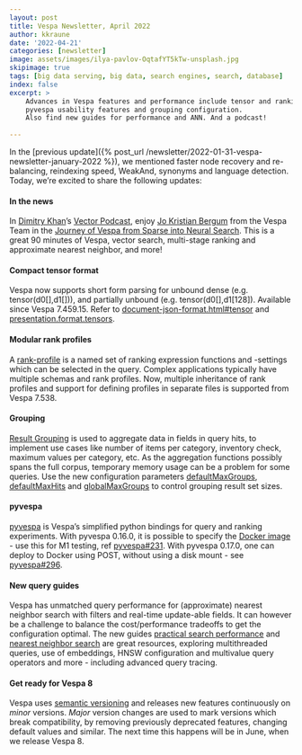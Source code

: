 ```yaml
---
layout: post
title: Vespa Newsletter, April 2022
author: kkraune
date: '2022-04-21'
categories: [newsletter]
image: assets/images/ilya-pavlov-OqtafYT5kTw-unsplash.jpg
skipimage: true
tags: [big data serving, big data, search engines, search, database]
index: false
excerpt: >
    Advances in Vespa features and performance include tensor and ranking configuration improvements,
    pyvespa usability features and grouping configuration.
    Also find new guides for performance and ANN. And a podcast!
    
---
```


In the [previous update]({% post_url /newsletter/2022-01-31-vespa-newsletter-january-2022 %}),
we mentioned faster node recovery and re-balancing, reindexing speed, WeakAnd, synonyms and language detection.
Today, we’re excited to share the following updates:


#### In the news
In [Dimitry Khan](https://twitter.com/DmitryKan)’s
[Vector Podcast](https://open.spotify.com/show/13JO3vhMf7nAqcpvlIgOY6),
enjoy [Jo Kristian Bergum](https://twitter.com/jobergum) from the Vespa Team in the
[Journey of Vespa from Sparse into Neural Search](https://open.spotify.com/episode/5eiywuzKrRRcd1EaUp4ZMo).
This is a great 90 minutes of Vespa, vector search, multi-stage ranking and approximate nearest neighbor, and more!

#### Compact tensor format
Vespa now supports short form parsing for unbound dense (e.g. tensor(d0[],d1[])),
and partially unbound (e.g. tensor(d0[],d1[128]).
Available since Vespa 7.459.15.
Refer to [document-json-format.html#tensor](https://docs.vespa.ai/en/reference/document-json-format.html#tensor) and
[presentation.format.tensors](https://docs.vespa.ai/en/reference/query-api-reference.html#presentation.format.tensors).

#### Modular rank profiles
A [rank-profile](https://docs.vespa.ai/en/reference/schema-reference.html#rank-profile)
is a named set of ranking expression functions and -settings which can be selected in the query.
Complex applications typically have multiple schemas and rank profiles.
Now, multiple inheritance of rank profiles and support for defining profiles in separate files
is supported from Vespa 7.538.

#### Grouping
[Result Grouping](https://docs.vespa.ai/en/grouping.html) is used to aggregate data in fields in query hits,
to implement use cases like number of items per category, inventory check, maximum values per category, etc.
As the aggregation functions possibly spans the full corpus, temporary memory usage can be a problem for some queries.
Use the new configuration parameters
[defaultMaxGroups](https://docs.vespa.ai/en/reference/query-api-reference.html#grouping.defaultMaxGroups),
[defaultMaxHits](https://docs.vespa.ai/en/reference/query-api-reference.html#grouping.defaultMaxHits) and 
[globalMaxGroups](https://docs.vespa.ai/en/reference/query-api-reference.html#grouping.globalMaxGroups)
to control grouping result set sizes.

#### pyvespa
[pyvespa](https://pyvespa.readthedocs.io/) is Vespa’s simplified python bindings for query and ranking experiments.
With pyvespa 0.16.0, it is possible to specify the
[Docker image](https://pyvespa.readthedocs.io/en/latest/reference-api.html#vespadocker) -
use this for M1 testing, ref [pyvespa#231](https://github.com/vespa-engine/pyvespa/issues/231).
With pyvespa 0.17.0, one can deploy to Docker using POST, without using a disk mount -
see [pyvespa#296](https://github.com/vespa-engine/pyvespa/issues/296).

#### New query guides
Vespa has unmatched query performance for (approximate) nearest neighbor search
with filters and real-time update-able fields.
It can however be a challenge to balance the cost/performance tradeoffs to get the configuration optimal.
The new guides [practical search performance](https://docs.vespa.ai/en/performance/practical-search-performance-guide.html)
and [nearest neighbor search](https://docs.vespa.ai/en/nearest-neighbor-search-guide.html) are great resources,
exploring multithreaded queries, use of embeddings, HNSW configuration and multivalue query operators and more -
including advanced query tracing.

#### Get ready for Vespa 8
Vespa uses [semantic versioning](https://vespa.ai/releases) and releases new features continuously on _minor_ versions.
_Major_ version changes are used to mark versions which break compatibility,
by removing previously deprecated features, changing default values and similar.
The next time this happens will be in June, when we release Vespa 8. 
